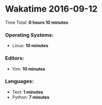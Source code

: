 # Wakatime 2016-09-12

Time Total: **0 hours 10 minutes**

### Operating Systems:
- Linux: **10 minutes** 

### Editors:
- Vim: **10 minutes** 

### Languages:
- Text: **1 minutes** 
- Python: **7 minutes** 

